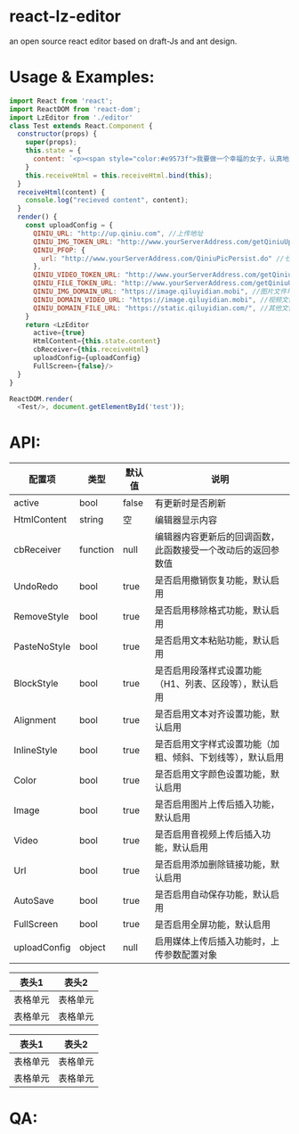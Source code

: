 # react-lz-editor
an open source react editor based on draft-Js and ant design.

# Usage & Examples:

``` js
import React from 'react';
import ReactDOM from 'react-dom';
import LzEditor from './editor'
class Test extends React.Component {
  constructor(props) {
    super(props);
    this.state = {
      content: `<p><span style="color:#e9573f">我要做一个幸福的女子，认真地生活，少一点幻想。</span></p><p>根据山东省重污染天气应急工作小组办公室《关于启动重污染天气Ⅰ级响应的通知》，<span style="color:#Da4453">我市于12月29日20时发布重污染天气红色预警</span>，并于12月30日20时采取包括机动车单双号限行等措施的重污染天气Ⅰ级应急响应。经气象部门与环保部门最新会商，由于天气形势发生了一定变化，12月31日至2017年1月1日，虽然空气扩散条件转差，31日仍以中度污染为主，预计1月1日空气质量以中度至重度为主，达不到严重污染的程度。为保障市民节假日出行，经市政府批准，暂停实施机动车单双号限行措施。其它应急响应措施继续执行。</p>`
    }
    this.receiveHtml = this.receiveHtml.bind(this);
  }
  receiveHtml(content) {
    console.log("recieved content", content);
  }
  render() {
    const uploadConfig = {
      QINIU_URL: "http://up.qiniu.com", //上传地址
      QINIU_IMG_TOKEN_URL: "http://www.yourServerAddress.com/getQiniuUptoken.do", //请求图片的token
      QINIU_PFOP: {
        url: "http://www.yourServerAddress.com/QiniuPicPersist.do" //七牛持久保存请求地址
      },
      QINIU_VIDEO_TOKEN_URL: "http://www.yourServerAddress.com/getQiniuUptoken.do", //请求媒体资源的token
      QINIU_FILE_TOKEN_URL: "http://www.yourServerAddress.com/getQiniuUptoken.do?name=patch", //其他资源的token的获取
      QINIU_IMG_DOMAIN_URL: "https://image.qiluyidian.mobi", //图片文件地址的前缀
      QINIU_DOMAIN_VIDEO_URL: "https://image.qiluyidian.mobi", //视频文件地址的前缀
      QINIU_DOMAIN_FILE_URL: "https://static.qiluyidian.com/", //其他文件地址前缀
    }
    return <LzEditor
      active={true}
      HtmlContent={this.state.content}
      cbReceiver={this.receiveHtml}
      uploadConfig={uploadConfig}
      FullScreen={false}/>
  }
}

ReactDOM.render(
  <Test/>, document.getElementById('test'));


```

# API:

| 配置项  | 类型  | 默认值  | 说明  |  
| ---------  | ---------  | ---------  | ---------  |  
| active  | bool  | false  | 有更新时是否刷新  |  
| HtmlContent  | string  | 空  | 编辑器显示内容  |  
| cbReceiver  | function  | null  | 编辑器内容更新后的回调函数，此函数接受一个改动后的返回参数值  |
| UndoRedo  | bool  | true  | 是否启用撤销恢复功能，默认启用  |
| RemoveStyle  | bool  | true  | 是否启用移除格式功能，默认启用  |
| PasteNoStyle  | bool  | true  | 是否启用文本粘贴功能，默认启用  |
| BlockStyle  | bool  | true  | 是否启用段落样式设置功能（H1、列表、区段等），默认启用  |
| Alignment  | bool  | true  | 是否启用文本对齐设置功能，默认启用  |
| InlineStyle  | bool  | true  | 是否启用文字样式设置功能（加粗、倾斜、下划线等），默认启用  |
| Color  | bool  | true  | 是否启用文字颜色设置功能，默认启用  |
| Image  | bool  | true  | 是否启用图片上传后插入功能，默认启用  |
| Video  | bool  | true  | 是否启用音视频上传后插入功能，默认启用  |
| Url  | bool  | true  | 是否启用添加删除链接功能，默认启用  |
| AutoSave  | bool  | true  | 是否启用自动保存功能，默认启用  |
| FullScreen  | bool  | true  | 是否启用全屏功能，默认启用  |
| uploadConfig  | object  | null  | 启用媒体上传后插入功能时，上传参数配置对象  |
  
  
  表头1  | 表头2
--------- | --------
表格单元  | 表格单元 
表格单元  | 表格单元 

| 表头1  | 表头2|
| ---------- | -----------|
| 表格单元   | 表格单元   |
| 表格单元   | 表格单元   |


# QA:
